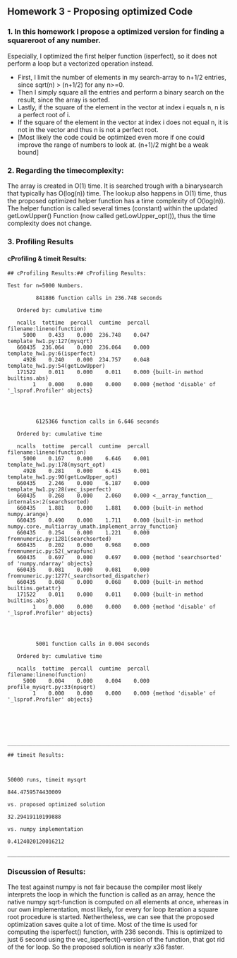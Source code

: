 ## Homework 3 - Proposing optimized Code

### 1. In this homework I propose a optimized version for finding a squareroot of any number. 
Especially, I optimized the first helper function (isperfect), so it does not perform a loop but a vectorized operation instead. 
* First, I limit the number of elements in my search-array to n+1/2 entries, since sqrt(n) > (n+1/2) for any n>=0.
* Then I simply square all the entries and perform a binary search on the result, since the array is sorted.
* Lastly, if the square of the element in the vector at index i equals n, n is a perfect root of i. 
* If the square of the element in the vector at index i does not equal n, it is not in the vector and thus n is not a perfect root.
* [Most likely the code could be optimized even more if one could improve the range of numbers to look at. (n+1)/2 might be a weak bound]

### 2. Regarding the timecomplexity:
The array is created in O(1) time.
It is searched trough with a binarysearch that typically has O(log(n)) time.
The lookup also happens in O(1) time, thus the proposed optimized helper function has a time complexity of O(log(n)).
The helper function is called several times (constant) within the updated getLowUpper() Function (now called getLowUpper_opt()), thus the time complexity does not change. 

### 3. Profiling Results

#### cProfiling & timeit Results:

```
## cProfiling Results:## cProfiling Results:

Test for n=5000 Numbers.

         841886 function calls in 236.748 seconds

   Ordered by: cumulative time

   ncalls  tottime  percall  cumtime  percall filename:lineno(function)
     5000    0.433    0.000  236.748    0.047 template_hw1.py:127(mysqrt)
   660435  236.064    0.000  236.064    0.000 template_hw1.py:6(isperfect)
     4928    0.240    0.000  234.757    0.048 template_hw1.py:54(getLowUpper)
   171522    0.011    0.000    0.011    0.000 {built-in method builtins.abs}
        1    0.000    0.000    0.000    0.000 {method 'disable' of '_lsprof.Profiler' objects}




         6125366 function calls in 6.646 seconds

   Ordered by: cumulative time

   ncalls  tottime  percall  cumtime  percall filename:lineno(function)
     5000    0.167    0.000    6.646    0.001 template_hw1.py:178(mysqrt_opt)
     4928    0.281    0.000    6.415    0.001 template_hw1.py:90(getLowUpper_opt)
   660435    2.246    0.000    6.187    0.000 template_hw1.py:28(vec_isperfect)
   660435    0.268    0.000    2.060    0.000 <__array_function__ internals>:2(searchsorted)
   660435    1.881    0.000    1.881    0.000 {built-in method numpy.arange}
   660435    0.490    0.000    1.711    0.000 {built-in method numpy.core._multiarray_umath.implement_array_function}
   660435    0.254    0.000    1.221    0.000 fromnumeric.py:1281(searchsorted)
   660435    0.202    0.000    0.968    0.000 fromnumeric.py:52(_wrapfunc)
   660435    0.697    0.000    0.697    0.000 {method 'searchsorted' of 'numpy.ndarray' objects}
   660435    0.081    0.000    0.081    0.000 fromnumeric.py:1277(_searchsorted_dispatcher)
   660435    0.068    0.000    0.068    0.000 {built-in method builtins.getattr}
   171522    0.011    0.000    0.011    0.000 {built-in method builtins.abs}
        1    0.000    0.000    0.000    0.000 {method 'disable' of '_lsprof.Profiler' objects}




         5001 function calls in 0.004 seconds

   Ordered by: cumulative time

   ncalls  tottime  percall  cumtime  percall filename:lineno(function)
     5000    0.004    0.000    0.004    0.000 profile_mysqrt.py:33(npsqrt)
        1    0.000    0.000    0.000    0.000 {method 'disable' of '_lsprof.Profiler' objects}






________________________________________________________________________________

## timeit Results:



50000 runs, timeit mysqrt

844.4759574430009

vs. proposed optimized solution

32.29419110199888

vs. numpy implementation

0.4124020120016212

________________________________________________________________________________
```

### Discussion of Results:
The test against numpy is not fair because the compiler most likely interprets the loop in which the function is called as an array, hence the native numpy sqrt-function is computed on all elements at once, whereas in our own implementation, most likely, for every for loop iteration a square root procedure is started. Nethertheless, we can see that the proposed optimization saves quite a lot of time. Most of the time is used for computing the isperfect() function, with 236 seconds. This is optimized to just 6 second using the vec_isperfect()-version of the function, that got rid of the for loop. So the proposed solution is nearly x36 faster.